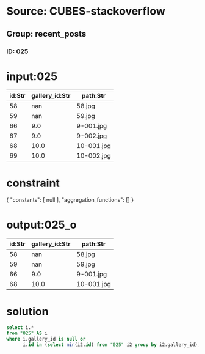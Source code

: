# Source: CUBES-stackoverflow
## Group: recent_posts
### ID: 025

# input:025

| id:Str | gallery_id:Str | path:Str |
|---|---|---|
| 58 | nan | 58.jpg |
| 59 | nan | 59.jpg |
| 66 | 9.0 | 9-001.jpg |
| 67 | 9.0 | 9-002.jpg |
| 68 | 10.0 | 10-001.jpg |
| 69 | 10.0 | 10-002.jpg |

# constraint

{
  "constants": [
    null
  ],
  "aggregation_functions": []
}

# output:025_o

| id:Str | gallery_id:Str | path:Str |
|---|---|---|
| 58 | nan | 58.jpg |
| 59 | nan | 59.jpg |
| 66 | 9.0 | 9-001.jpg |
| 68 | 10.0 | 10-001.jpg |

# solution

```sql
select i.*
from "025" AS i
where i.gallery_id is null or
      i.id in (select min(i2.id) from "025" i2 group by i2.gallery_id);

```
